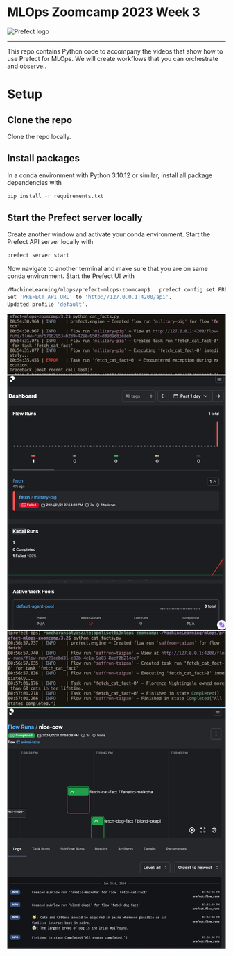 # MLOps Zoomcamp 2023 Week 3

![Prefect logo](./images/logo.svg)

---

This repo contains Python code to accompany the videos that show how to use Prefect for MLOps. We will create workflows that you can orchestrate and observe..

# Setup

## Clone the repo

Clone the repo locally.

## Install packages

In a conda environment with Python 3.10.12 or similar, install all package dependencies with 

```bash
pip install -r requirements.txt
```
## Start the Prefect server locally

Create another window and activate your conda environment. Start the Prefect API server locally with 

```bash
prefect server start
```

Now navigate to another terminal and make sure that you are on same conda environment. Start the Prefect UI with 

```bash
/MachineLearning/mlops/prefect-mlops-zoomcamp$   prefect config set PREFECT_API_URL=http://127.0.0.1:4200/api
Set 'PREFECT_API_URL' to 'http://127.0.0.1:4200/api'.
Updated profile 'default'.
  ```
  

![Alt text](image.png)
![Alt text](image-1.png)
![Alt text](image-2.png)
![Alt text](image-3.png)